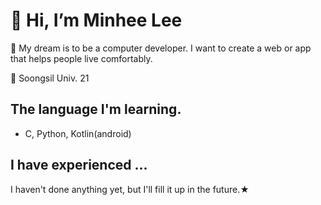 # 👋 Hi, I’m Minhee Lee
👀 My dream is to be a computer developer. I want to create a web or app that helps people live comfortably.

🏫 Soongsil Univ. 21

## The language I'm learning.
- C, Python, Kotlin(android)

## I have experienced ...
I haven't done anything yet, but I'll fill it up in the future.★
